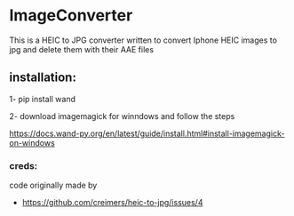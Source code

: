 # ImageConverter
This is a HEIC to JPG converter written to convert Iphone HEIC images to jpg and delete them with their AAE files

## installation:

1- pip install wand

2- download imagemagick for winndows and follow the steps

   https://docs.wand-py.org/en/latest/guide/install.html#install-imagemagick-on-windows

### creds:
code originally made by
  - https://github.com/creimers/heic-to-jpg/issues/4
